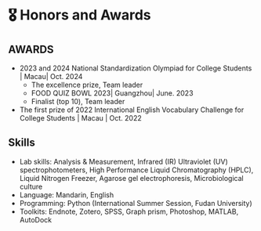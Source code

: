 # 🎖 Honors and Awards
## AWARDS
- 2023 and 2024 National Standardization Olympiad for College Students | Macau| Oct. 2024
  - The excellence prize, Team leader
  - FOOD QUIZ BOWL 2023| Guangzhou| June. 2023
  - Finalist (top 10), Team leader
- The first prize of 2022 International English Vocabulary Challenge for College Students | Macau | Oct. 2022

## Skills
- Lab skills: Analysis & Measurement, Infrared (IR) Ultraviolet (UV) spectrophotometers, High Performance Liquid Chromatography (HPLC), Liquid Nitrogen Freezer, Agarose gel electrophoresis, Microbiological culture
- Language: Mandarin, English
- Programming: Python (International Summer Session, Fudan University)
- Toolkits: Endnote, Zotero, SPSS, Graph prism, Photoshop, MATLAB, AutoDock